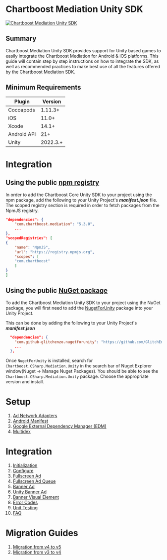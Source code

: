 # Chartboost Mediation Unity SDK

[![Chartboost Mediation Unity SDK](https://github.com/ChartBoost/helium-unity-sdk/actions/workflows/status.yml/badge.svg?branch=develop)](https://github.com/ChartBoost/helium-unity-sdk/actions/workflows/status.yml)

## Summary

Chartboost Mediation Unity SDK provides support for Unity based games to easily integrate the Chartboost Mediation for Android & iOS platforms. This guide will contain step by step instructions on how to integrate the SDK, as well as recommended practices to make best use of all the features offered by the Chartboost Mediation SDK.

## Minimum Requirements

| Plugin | Version |
| ------ | ------ |
| Cocoapods | 1.11.3+ |
| iOS | 11.0+ |
| Xcode | 14.1+ |
| Android API | 21+ |
| Unity | 2022.3.+ |

# Integration

## Using the public [npm registry](https://www.npmjs.com/search?q=com.chartboost.mediation)

In order to add the Chartboost Core Unity SDK to your project using the npm package, add the following to your Unity Project's ***manifest.json*** file. The scoped registry section is required in order to fetch packages from the NpmJS registry.

```json
"dependencies": {
    "com.chartboost.mediation": "5.3.0",
    ...
},
"scopedRegistries": [
{
    "name": "NpmJS",
    "url": "https://registry.npmjs.org",
    "scopes": [
    "com.chartboost"
    ]
}
]
```
## Using the public [NuGet package](https://www.nuget.org/packages/Chartboost.CSharp.Mediation.Unity)

To add the Chartboost Mediation Unity SDK to your project using the NuGet package, you will first need to add the [NugetForUnity](https://github.com/GlitchEnzo/NuGetForUnity) package into your Unity Project.

This can be done by adding the following to your Unity Project's ***manifest.json***

```json
  "dependencies": {
    "com.github-glitchenzo.nugetforunity": "https://github.com/GlitchEnzo/NuGetForUnity.git?path=/src/NuGetForUnity",
    ...
  },
```

Once <code>NugetForUnity</code> is installed, search for `Chartboost.CSharp.Mediation.Unity` in the search bar of Nuget Explorer window(Nuget -> Manage Nuget Packages).
You should be able to see the `Chartboost.CSharp.Mediation.Unity` package. Choose the appropriate version and install.

# Setup
1. [Ad Network Adapters](Documentation/setup/ad-adapters.md)
2. [Android Manifest](Documentation/setup/androidmanifest.md)
3. [Google External Dependency Manager (EDM)](com.chartboost.mediation/Documentation/setup/edm.md)
4. [Multidex](Documentation/setup/multidex.md)

# Integration

1. [Initialization](Documentation/integration/initialization.md)
2. [Configure](Documentation/integration/configure.md)
3. [Fullscreen Ad](Documentation/integration/fullscreen.md)
4. [Fullscreen Ad Queue](Documentation/integration/fullscreenadqueue.md)
5. [Banner Ad](Documentation/integration/bannerad.md)
6. [Unity Banner Ad](Documentation/integration/unitybannerad.md)
7. [Banner Visual Element](Documentation/integration/bannervisualelement.md)
8. [Error Codes](Documentation/integration/error-codes.md)
9. [Unit Testing](Documentation/integration/unit-testing.md)
10. [FAQ](Documentation/faq.md)

# Migration Guides

1. [Migration from v4 to v5](Documentation/migration/v4tov5.md)
2. [Migration from v3 to v4](Documentation/migration/v3tov4.md)
